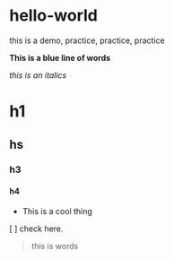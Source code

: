 # hello-world
this is a demo, practice, practice, practice




**This is a blue line of words**

_this is an italics_

# h1
## hs
### h3
#### h4

- This is a cool thing

[ ] check here.

>this is words



